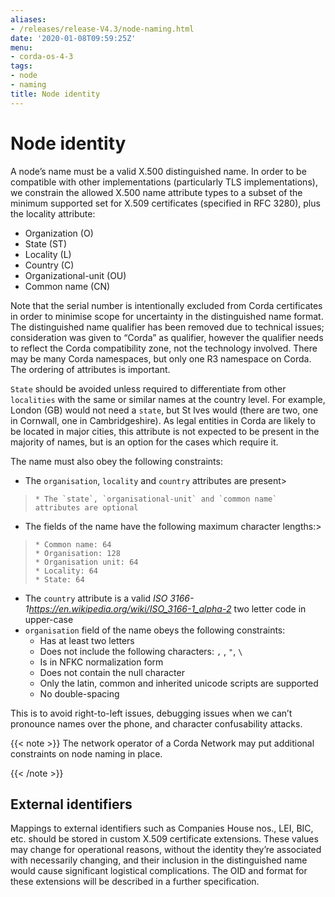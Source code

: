```yaml
---
aliases:
- /releases/release-V4.3/node-naming.html
date: '2020-01-08T09:59:25Z'
menu:
- corda-os-4-3
tags:
- node
- naming
title: Node identity
---
```




# Node identity

A node’s name must be a valid X.500 distinguished name. In order to be compatible with other implementations
(particularly TLS implementations), we constrain the allowed X.500 name attribute types to a subset of the minimum
supported set for X.509 certificates (specified in RFC 3280), plus the locality attribute:


* Organization (O)
* State (ST)
* Locality (L)
* Country (C)
* Organizational-unit (OU)
* Common name (CN)

Note that the serial number is intentionally excluded from Corda certificates in order to minimise scope for uncertainty in
the distinguished name format. The distinguished name qualifier has been removed due to technical issues; consideration was
given to “Corda” as qualifier, however the qualifier needs to reflect the Corda compatibility zone, not the technology involved.
There may be many Corda namespaces, but only one R3 namespace on Corda. The ordering of attributes is important.

`State` should be avoided unless required to differentiate from other `localities` with the same or similar names at the
country level. For example, London (GB) would not need a `state`, but St Ives would (there are two, one in Cornwall, one
in Cambridgeshire). As legal entities in Corda are likely to be located in major cities, this attribute is not expected to be
present in the majority of names, but is an option for the cases which require it.

The name must also obey the following constraints:


* The `organisation`, `locality` and `country` attributes are present> 
> 
>     * The `state`, `organisational-unit` and `common name` attributes are optional



* The fields of the name have the following maximum character lengths:> 
> 
>     * Common name: 64
>     * Organisation: 128
>     * Organisation unit: 64
>     * Locality: 64
>     * State: 64



* The `country` attribute is a valid *ISO 3166-1<https://en.wikipedia.org/wiki/ISO_3166-1_alpha-2>* two letter code in upper-case
* `organisation` field of the name obeys the following constraints:
    * Has at least two letters
    * Does not include the following characters: `,` , `"`, `\`
    * Is in NFKC normalization form
    * Does not contain the null character
    * Only the latin, common and inherited unicode scripts are supported
    * No double-spacing



This is to avoid right-to-left issues, debugging issues when we can’t pronounce names over the phone, and
character confusability attacks.

{{< note >}}
The network operator of a Corda Network may put additional constraints on node naming in place.

{{< /note >}}

## External identifiers

Mappings to external identifiers such as Companies House nos., LEI, BIC, etc. should be stored in custom X.509
certificate extensions. These values may change for operational reasons, without the identity they’re associated with
necessarily changing, and their inclusion in the distinguished name would cause significant logistical complications.
The OID and format for these extensions will be described in a further specification.

